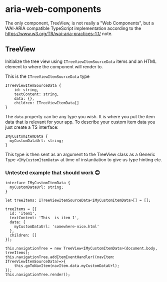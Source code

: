 # aria-web-components
The only component, TreeView, is not really a "Web Components", but a WAI-ARIA compatible TypeScript implementation according to the https://www.w3.org/TR/wai-aria-practices-1.1/ note.

## TreeView
Initialize the tree view using `ITreeViewItemSourceData` items and an HTML element to where the component will render to. 

This is the `ITreeViewItemSourceData` type

```
ITreeViewItemSourceData {
    id: string,
    textContent: string,
    data: {},
    children: ITreeViewItemData[]
}
```

The `data` property can be any type you wish. It is where you put the item data that is relevant for your app.
To describe your custom item data you just create a TS interface:

```
IMyCustomItemData {
  myCustomDataUrl: string;
}
```
This type is then sent as an argument to the TreeView class as a Generic Type `<IMyCustomItemData>` at time of instantiation to give us type hinting etc.

### Untested example that should work 😊
```
interface IMyCustomItemData {
  myCustomDataUrl: string;
}

let treeItems: ITreeViewItemSourceData<IMyCustomItemData>[] = [];

treeItems = [{
  id: 'item1',
  textContent: 'This  is item 1',
  data: {
    myCustomDataUrl: 'somewhere-nice.html'
  },
  children: []
}];

this.navigationTree = new TreeView<IMyCustomItemData>(document.body, treeItems);
this.navigationTree.addItemEventHandler((navItem: ITreeViewItemSourceData)=>{
    this.goToNavItem(navItem.data.myCustomDataUrl);
});
this.navigationTree.render();
```
